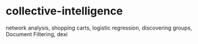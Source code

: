 collective-intelligence
=======================

network analysis, shopping carts, logistic regression, discovering groups, Document Filtering, dexi